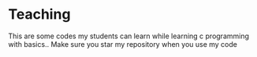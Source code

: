 # Teaching
This are some codes my students can learn while learning c programming with basics..
Make sure you star my repository when you use my code
